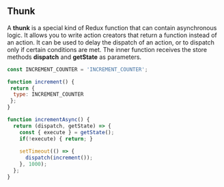 ## Thunk
A **thunk** is a special kind of Redux function that can contain asynchronous logic. It allows you to write action creators that return a function instead of an action.
It can be used to delay the dispatch of an action, or to dispatch only if certain conditions are met. The inner function receives the store methods **dispatch** and **getState** as parameters.

```javascript
const INCREMENT_COUNTER = 'INCREMENT_COUNTER';

function increment() {
 return {
  type: INCREMENT_COUNTER
 };
}

function incrementAsync() {
  return (dispatch, getState) => {
    const { execute } = getState();
    if(!execute) { return; }
    
    setTimeout(() => {
      dispatch(increment());
    }, 1000);
  };
}
```
